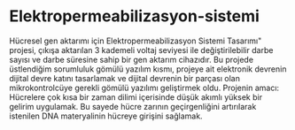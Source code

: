 # Elektropermeabilizasyon-sistemi
Hücresel gen aktarımı için Elektropermeabilizasyon Sistemi Tasarımı" projesi, çıkışa aktarılan 3 kademeli voltaj seviyesi ile değiştirilebilir darbe sayısı ve darbe süresine sahip bir gen aktarım cihazıdır.  Bu projede üstlendiğim sorumluluk gömülü yazılım kısmı, projeye ait elektronik devrenin dijital devre katını tasarlamak ve dijital devrenin bir parçası olan mikrokontrolcüye gerekli gömülü yazılımı geliştirmek oldu.  Projenin amacı: Hücrelere çok kısa bir zaman dilimi içerisinde düşük akımlı yüksek bir gelirim uygulamak. Bu sayede hücre zarının geçirgenliğini artırılarak istenilen DNA materyalinin hücreye girişini sağlamak.
